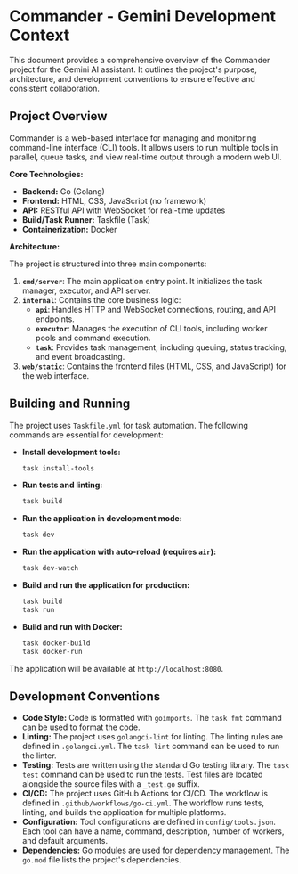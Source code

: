 # Commander - Gemini Development Context

This document provides a comprehensive overview of the Commander project for the Gemini AI assistant. It outlines the project's purpose, architecture, and development conventions to ensure effective and consistent collaboration.

## Project Overview

Commander is a web-based interface for managing and monitoring command-line interface (CLI) tools. It allows users to run multiple tools in parallel, queue tasks, and view real-time output through a modern web UI.

**Core Technologies:**

* **Backend:** Go (Golang)
* **Frontend:** HTML, CSS, JavaScript (no framework)
* **API:** RESTful API with WebSocket for real-time updates
* **Build/Task Runner:** Taskfile (Task)
* **Containerization:** Docker

**Architecture:**

The project is structured into three main components:

1. **`cmd/server`**: The main application entry point. It initializes the task manager, executor, and API server.
2. **`internal`**: Contains the core business logic:
    * **`api`**: Handles HTTP and WebSocket connections, routing, and API endpoints.
    * **`executor`**: Manages the execution of CLI tools, including worker pools and command execution.
    * **`task`**: Provides task management, including queuing, status tracking, and event broadcasting.
3. **`web/static`**: Contains the frontend files (HTML, CSS, and JavaScript) for the web interface.

## Building and Running

The project uses `Taskfile.yml` for task automation. The following commands are essential for development:

* **Install development tools:**

    ```bash
    task install-tools
    ```

* **Run tests and linting:**

    ```bash
    task build
    ```

* **Run the application in development mode:**

    ```bash
    task dev
    ```

* **Run the application with auto-reload (requires `air`):**

    ```bash
    task dev-watch
    ```

* **Build and run the application for production:**

    ```bash
    task build
    task run
    ```

* **Build and run with Docker:**

    ```bash
    task docker-build
    task docker-run
    ```

The application will be available at `http://localhost:8080`.

## Development Conventions

* **Code Style:** Code is formatted with `goimports`. The `task fmt` command can be used to format the code.
* **Linting:** The project uses `golangci-lint` for linting. The linting rules are defined in `.golangci.yml`. The `task lint` command can be used to run the linter.
* **Testing:** Tests are written using the standard Go testing library. The `task test` command can be used to run the tests. Test files are located alongside the source files with a `_test.go` suffix.
* **CI/CD:** The project uses GitHub Actions for CI/CD. The workflow is defined in `.github/workflows/go-ci.yml`. The workflow runs tests, linting, and builds the application for multiple platforms.
* **Configuration:** Tool configurations are defined in `config/tools.json`. Each tool can have a name, command, description, number of workers, and default arguments.
* **Dependencies:** Go modules are used for dependency management. The `go.mod` file lists the project's dependencies.
